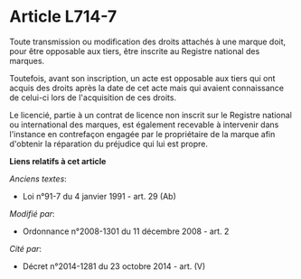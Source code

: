 # Article L714-7

Toute transmission ou modification des droits attachés à une marque doit, pour être opposable aux tiers, être inscrite au
Registre national des marques.

Toutefois, avant son inscription, un acte est opposable aux tiers qui ont acquis des droits après la date de cet acte mais
qui avaient connaissance de celui-ci lors de l'acquisition de ces droits. 

Le licencié, partie à un contrat de licence non inscrit sur le Registre national ou international des marques, est également
recevable à intervenir dans l'instance en contrefaçon engagée par le propriétaire de la marque afin d'obtenir la réparation
du préjudice qui lui est propre.

**Liens relatifs à cet article**

_Anciens textes_:

  - Loi n°91-7 du 4 janvier 1991 - art. 29 (Ab)

_Modifié par_:

  - Ordonnance n°2008-1301 du 11 décembre 2008 - art. 2

_Cité par_:

  - Décret n°2014-1281 du 23 octobre 2014 - art. (V)
